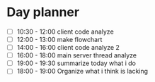 # Day planner

- [ ] 10:30 - 12:00 client code analyze
- [ ] 12:00 - 13:00 make flowchart
- [ ] 14:00 - 16:00 client code analyze 2
- [ ] 16:00 - 18:00 main server thread analyze
- [ ] 19:00 - 19:30 summarize today what i do
- [ ] 18:00 - 19:00 Organize what i think is lacking

